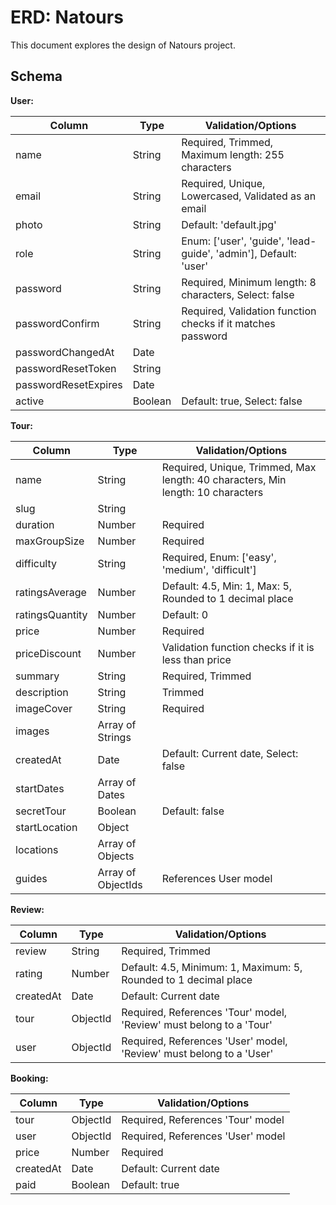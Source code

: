 # ERD: Natours

This document explores the design of Natours project.

## Schema

**User:**

| Column               | Type    | Validation/Options                                              |
| -------------------- | ------- | --------------------------------------------------------------- |
| name                 | String  | Required, Trimmed, Maximum length: 255 characters               |
| email                | String  | Required, Unique, Lowercased, Validated as an email             |
| photo                | String  | Default: 'default.jpg'                                          |
| role                 | String  | Enum: ['user', 'guide', 'lead-guide', 'admin'], Default: 'user' |
| password             | String  | Required, Minimum length: 8 characters, Select: false           |
| passwordConfirm      | String  | Required, Validation function checks if it matches password     |
| passwordChangedAt    | Date    |                                                                 |
| passwordResetToken   | String  |                                                                 |
| passwordResetExpires | Date    |                                                                 |
| active               | Boolean | Default: true, Select: false                                    |

**Tour:**

| Column          | Type               | Validation/Options                                                              |
| --------------- | ------------------ | ------------------------------------------------------------------------------- |
| name            | String             | Required, Unique, Trimmed, Max length: 40 characters, Min length: 10 characters |
| slug            | String             |                                                                                 |
| duration        | Number             | Required                                                                        |
| maxGroupSize    | Number             | Required                                                                        |
| difficulty      | String             | Required, Enum: ['easy', 'medium', 'difficult']                                 |
| ratingsAverage  | Number             | Default: 4.5, Min: 1, Max: 5, Rounded to 1 decimal place                        |
| ratingsQuantity | Number             | Default: 0                                                                      |
| price           | Number             | Required                                                                        |
| priceDiscount   | Number             | Validation function checks if it is less than price                             |
| summary         | String             | Required, Trimmed                                                               |
| description     | String             | Trimmed                                                                         |
| imageCover      | String             | Required                                                                        |
| images          | Array of Strings   |                                                                                 |
| createdAt       | Date               | Default: Current date, Select: false                                            |
| startDates      | Array of Dates     |                                                                                 |
| secretTour      | Boolean            | Default: false                                                                  |
| startLocation   | Object             |                                                                                 |
| locations       | Array of Objects   |                                                                                 |
| guides          | Array of ObjectIds | References User model                                                           |

**Review:**

| Column    | Type     | Validation/Options                                                  |
| --------- | -------- | ------------------------------------------------------------------- |
| review    | String   | Required, Trimmed                                                   |
| rating    | Number   | Default: 4.5, Minimum: 1, Maximum: 5, Rounded to 1 decimal place    |
| createdAt | Date     | Default: Current date                                               |
| tour      | ObjectId | Required, References 'Tour' model, 'Review' must belong to a 'Tour' |
| user      | ObjectId | Required, References 'User' model, 'Review' must belong to a 'User' |

**Booking:**

| Column    | Type     | Validation/Options                |
| --------- | -------- | --------------------------------- |
| tour      | ObjectId | Required, References 'Tour' model |
| user      | ObjectId | Required, References 'User' model |
| price     | Number   | Required                          |
| createdAt | Date     | Default: Current date             |
| paid      | Boolean  | Default: true                     |
